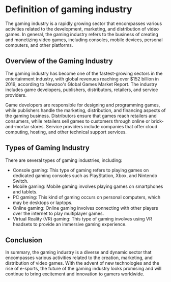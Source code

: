 Definition of gaming industry
===================================================================

The gaming industry is a rapidly growing sector that encompasses various activities related to the development, marketing, and distribution of video games. In general, the gaming industry refers to the business of creating and monetizing video games, including consoles, mobile devices, personal computers, and other platforms.

Overview of the Gaming Industry
-------------------------------

The gaming industry has become one of the fastest-growing sectors in the entertainment industry, with global revenues reaching over $152 billion in 2019, according to Newzoo's Global Games Market Report. The industry includes game developers, publishers, distributors, retailers, and service providers.

Game developers are responsible for designing and programming games, while publishers handle the marketing, distribution, and financing aspects of the gaming business. Distributors ensure that games reach retailers and consumers, while retailers sell games to customers through online or brick-and-mortar stores. Service providers include companies that offer cloud computing, hosting, and other technical support services.

Types of Gaming Industry
------------------------

There are several types of gaming industries, including:

* Console gaming: This type of gaming refers to playing games on dedicated gaming consoles such as PlayStation, Xbox, and Nintendo Switch.
* Mobile gaming: Mobile gaming involves playing games on smartphones and tablets.
* PC gaming: This kind of gaming occurs on personal computers, which may be desktops or laptops.
* Online gaming: Online gaming involves connecting with other players over the internet to play multiplayer games.
* Virtual Reality (VR) gaming: This type of gaming involves using VR headsets to provide an immersive gaming experience.

Conclusion
----------

In summary, the gaming industry is a diverse and dynamic sector that encompasses various activities related to the creation, marketing, and distribution of video games. With the advent of new technologies and the rise of e-sports, the future of the gaming industry looks promising and will continue to bring excitement and innovation to gamers worldwide.
